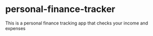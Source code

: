 # personal-finance-tracker
This is a personal finance tracking app that checks your income and expenses
